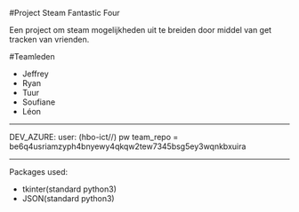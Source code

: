 #Project Steam Fantastic Four

Een project om steam mogelijkheden uit te breiden door middel van get tracken van vrienden.

#Teamleden
* Jeffrey
* Ryan
* Tuur
* Soufiane
* Léon

-----------------------------------------------------------------------------------------------------------------------

DEV_AZURE:
user: <unchangable> (hbo-ict//)
pw team_repo = be6q4usriamzyph4bnyewy4qkqw2tew7345bsg5ey3wqnkbxuira

-----------------------------------------------------------------------------------------------------------------------
Packages used:
* tkinter(standard python3)
* JSON(standard python3)



